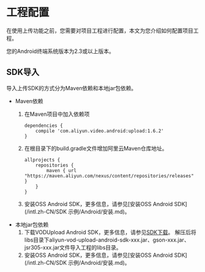# 工程配置

在使用上传功能之前，您需要对项目工程进行配置，本文为您介绍如何配置项目工程。

您的Android终端系统版本为2.3或以上版本。

## SDK导入

导入上传SDK的方式分为Maven依赖和本地jar包依赖。

-   Maven依赖
    1.  在Maven项目中加入依赖项

        ```
        dependencies {
            compile 'com.aliyun.video.android:upload:1.6.2'
        }
        ```

    2.  在根目录下的build.gradle文件增加阿里云Maven仓库地址。

        ```
        allprojects {
            repositories {
                maven { url "https://maven.aliyun.com/nexus/content/repositories/releases" }
            }
        }
        ```

    3.  安装OSS Android SDK，更多信息，请参见[安装OSS Android SDK](/intl.zh-CN/SDK 示例/Android/安装.md)。
-   本地jar包依赖
    1.  下载VODUpload Android SDK，更多信息，请参见[SDK下载](/intl.zh-CN/SDK下载/SDK下载.md)。 解压后将libs目录下aliyun-vod-upload-android-sdk-xxx.jar、gson-xxx.jar、jsr305-xxx.jar文件导入工程的libs目录。
    2.  安装OSS Android SDK，更多信息，请参见[安装OSS Android SDK](/intl.zh-CN/SDK 示例/Android/安装.md)。


